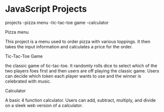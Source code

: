 # JavaScript Projects
 
projects
-pizza menu
-tic-tac-toe game
-calculator

Pizza menu

This project is a menu used to order pizza with various toppings. It then takes the input information and calculates a price for the order.

Tic-Tac-Toe Game

the classic game of tic-tac-toe. It randomly rolls dice to select which of the two players foes first and then users are off playing the classic game. Users can decide which token each player wants to use and the winner is celebrated with music.

Calculator

A basic 4 function calculator. Users can add, subtract, multiply, and divide on a sleek web version of a calculator.